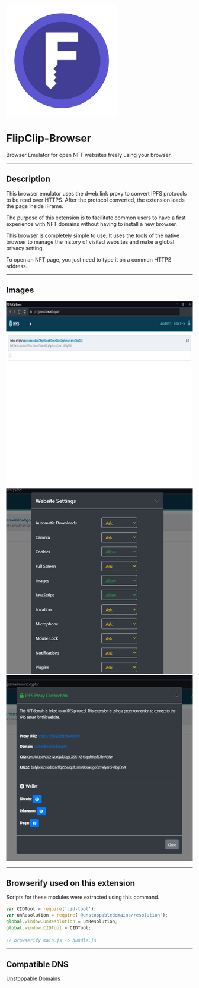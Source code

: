 <img src="https://github.com/JasminDreasond/FlipClip-Browser/blob/main/icons/icon_large.png?raw=true" height="300" />

# FlipClip-Browser
Browser Emulator for open NFT websites freely using your browser.

<hr/>

## Description

This browser emulator uses the dweb.link proxy to convert IPFS protocols to be read over HTTPS. After the protocol converted, the extension loads the page inside iFrame.

The purpose of this extension is to facilitate common users to have a first experience with NFT domains without having to install a new browser.

This browser is completely simple to use. It uses the tools of the native browser to manage the history of visited websites and make a global privacy setting.

To open an NFT page, you just need to type it on a common HTTPS address.

<hr/>

## Images

<img src="https://github.com/JasminDreasond/FlipClip-Browser/blob/main/img/browser-example.png?raw=true" height="500" />

<img src="https://github.com/JasminDreasond/FlipClip-Browser/blob/main/img/web-privacy-settings.png?raw=true" height="500" />

<img src="https://github.com/JasminDreasond/FlipClip-Browser/blob/main/img/website-info-example.png?raw=true" height="500" />

<hr/>

## Browserify used on this extension

Scripts for these modules were extracted using this command.
```js
var CIDTool = require('cid-tool');
var unResolution = require('@unstoppabledomains/resolution');
global.window.unResolution = unResolution;
global.window.CIDTool = CIDTool;

// browserify main.js -o bundle.js
```

<hr/>

## Compatible DNS

<a href="https://unstoppabledomains.com/" target="_blank">Unstoppable Domains</a>